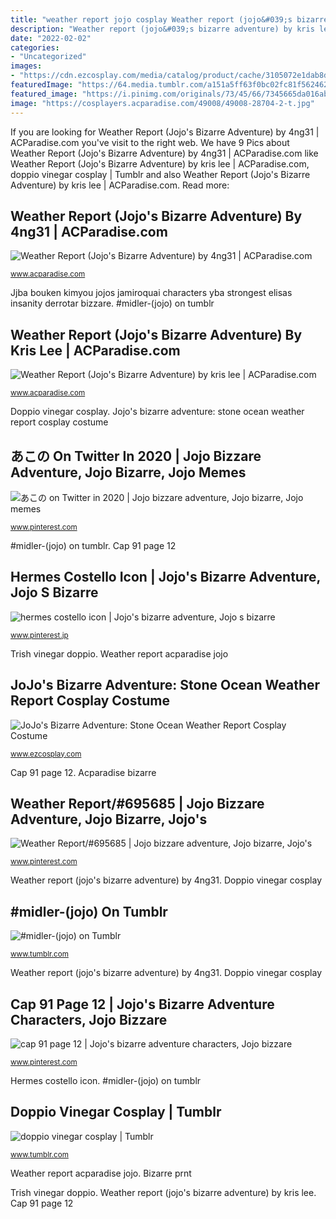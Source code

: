 ```yaml
---
title: "weather report jojo cosplay Weather report (jojo&#039;s bizarre adventure) by 4ng31"
description: "Weather report (jojo&#039;s bizarre adventure) by kris lee"
date: "2022-02-02"
categories:
- "Uncategorized"
images:
- "https://cdn.ezcosplay.com/media/catalog/product/cache/3105072e1dab8dc1b1d6ae479769bdcf/j/o/jojo_s_bizarre_adventure_stone_ocean_weather_report_cosplay_costume-1.jpg"
featuredImage: "https://64.media.tumblr.com/a151a5ff63f0bc02fc81f56246288930/tumblr_ppalmeSXUW1wa1lo6_640.jpg"
featured_image: "https://i.pinimg.com/originals/73/45/66/7345665da016abd3cf41465b3d2b7e21.png"
image: "https://cosplayers.acparadise.com/49008/49008-28704-2-t.jpg"
---
```


If you are looking for Weather Report (Jojo&#039;s Bizarre Adventure) by 4ng31 | ACParadise.com you've visit to the right web. We have 9 Pics about Weather Report (Jojo&#039;s Bizarre Adventure) by 4ng31 | ACParadise.com like Weather Report (Jojo&#039;s Bizarre Adventure) by kris lee | ACParadise.com, doppio vinegar cosplay | Tumblr and also Weather Report (Jojo&#039;s Bizarre Adventure) by kris lee | ACParadise.com. Read more:

## Weather Report (Jojo&#039;s Bizarre Adventure) By 4ng31 | ACParadise.com

![Weather Report (Jojo&#039;s Bizarre Adventure) by 4ng31 | ACParadise.com](https://cosplayers.acparadise.com/49008/49008-28704-2-t.jpg "Hermes costello icon")

<small>www.acparadise.com</small>

Jjba bouken kimyou jojos jamiroquai characters yba strongest elisas insanity derrotar bizzare. #midler-(jojo) on tumblr

## Weather Report (Jojo&#039;s Bizarre Adventure) By Kris Lee | ACParadise.com

![Weather Report (Jojo&#039;s Bizarre Adventure) by kris lee | ACParadise.com](http://acpcosplayers.acparadise.com/83130/83130-855bfe8ae5942bdc810a39171e047c4c.jpg "Cap 91 page 12")

<small>www.acparadise.com</small>

Doppio vinegar cosplay. Jojo&#039;s bizarre adventure: stone ocean weather report cosplay costume

## あこの On Twitter In 2020 | Jojo Bizzare Adventure, Jojo Bizarre, Jojo Memes

![あこの on Twitter in 2020 | Jojo bizzare adventure, Jojo bizarre, Jojo memes](https://i.pinimg.com/originals/13/de/4c/13de4cea1128c6301f8ae97f53e18efc.jpg "Cap 91 page 12")

<small>www.pinterest.com</small>

#midler-(jojo) on tumblr. Cap 91 page 12

## Hermes Costello Icon | Jojo&#039;s Bizarre Adventure, Jojo S Bizarre

![hermes costello icon | Jojo&#039;s bizarre adventure, Jojo s bizarre](https://i.pinimg.com/originals/e7/db/7f/e7db7f61d1c988a04ccf5b80106bf79c.jpg "あこの on twitter in 2020")

<small>www.pinterest.jp</small>

Trish vinegar doppio. Weather report acparadise jojo

## JoJo&#039;s Bizarre Adventure: Stone Ocean Weather Report Cosplay Costume

![JoJo&#039;s Bizarre Adventure: Stone Ocean Weather Report Cosplay Costume](https://cdn.ezcosplay.com/media/catalog/product/cache/3105072e1dab8dc1b1d6ae479769bdcf/j/o/jojo_s_bizarre_adventure_stone_ocean_weather_report_cosplay_costume-1.jpg "Trish vinegar doppio")

<small>www.ezcosplay.com</small>

Cap 91 page 12. Acparadise bizarre

## Weather Report/#695685 | Jojo Bizzare Adventure, Jojo Bizarre, Jojo&#039;s

![Weather Report/#695685 | Jojo bizzare adventure, Jojo bizarre, Jojo&#039;s](https://i.pinimg.com/originals/3b/95/fc/3b95fc98fbee977d55af6eb9dbb98e78.jpg "Jjba bouken kimyou jojos jamiroquai characters yba strongest elisas insanity derrotar bizzare")

<small>www.pinterest.com</small>

Weather report (jojo&#039;s bizarre adventure) by 4ng31. Doppio vinegar cosplay

## #midler-(jojo) On Tumblr

![#midler-(jojo) on Tumblr](https://64.media.tumblr.com/a151a5ff63f0bc02fc81f56246288930/tumblr_ppalmeSXUW1wa1lo6_640.jpg "Cap 91 page 12")

<small>www.tumblr.com</small>

Weather report (jojo&#039;s bizarre adventure) by 4ng31. Doppio vinegar cosplay

## Cap 91 Page 12 | Jojo&#039;s Bizarre Adventure Characters, Jojo Bizzare

![cap 91 page 12 | Jojo&#039;s bizarre adventure characters, Jojo bizzare](https://i.pinimg.com/originals/73/45/66/7345665da016abd3cf41465b3d2b7e21.png "Jojo&#039;s bizarre adventure: stone ocean weather report cosplay costume")

<small>www.pinterest.com</small>

Hermes costello icon. #midler-(jojo) on tumblr

## Doppio Vinegar Cosplay | Tumblr

![doppio vinegar cosplay | Tumblr](https://64.media.tumblr.com/38489cffc5c2408bb6ef53a94480c54a/tumblr_oqqr0pvY1Y1w33wp9o2_500.jpg "Weather report/#695685")

<small>www.tumblr.com</small>

Weather report acparadise jojo. Bizarre prnt

Trish vinegar doppio. Weather report (jojo&#039;s bizarre adventure) by kris lee. Cap 91 page 12

